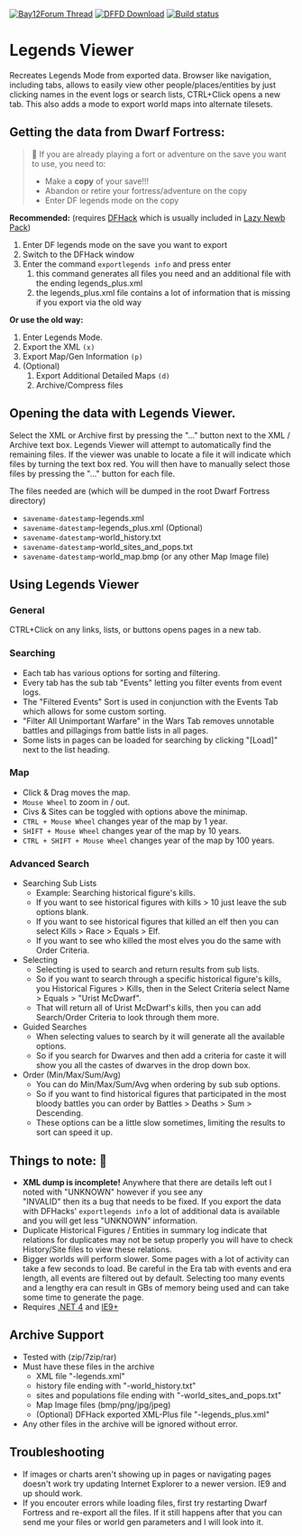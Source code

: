 [![Bay12Forum Thread](https://img.shields.io/badge/Bay12-Forum-blue.svg)](http://www.bay12forums.com/smf/index.php?topic=154617.0)
[![DFFD Download](https://img.shields.io/badge/DFFD-Download-blue.svg)](http://dffd.bay12games.com/file.php?id=11455)
[![Build status](https://ci.appveyor.com/api/projects/status/2dcxapcp3tium23l?svg=true)](https://ci.appveyor.com/project/Kromtec/legends-viewer)

# Legends Viewer

Recreates Legends Mode from exported data. Browser like navigation, including tabs, allows to easily view other people/places/entities by just clicking names in the event logs or search lists, CTRL+Click opens a new tab. This also adds a mode to export world maps into alternate tilesets.

## Getting the data from Dwarf Fortress:
> :high_brightness: If you are already playing a fort or adventure on the save you want to use, you need to:
> * Make a **copy** of your save!!!
> * Abandon or retire your fortress/adventure on the copy
> * Enter DF legends mode on the copy

**Recommended:** (requires [DFHack](https://github.com/DFHack/dfhack/releases) which is usually included in [Lazy Newb Pack](http://lazynewbpack.com/))

1. Enter DF legends mode on the save you want to export 
1. Switch to the DFHack window
1. Enter the command `exportlegends info` and press enter
   1. this command generates all files you need and an additional file with the ending legends_plus.xml
   1. the legends_plus.xml file contains a lot of information that is missing if you export via the old way

**Or use the old way:**

1. Enter Legends Mode. 
1. Export the XML `(x)`
1. Export Map/Gen Information `(p)`
1. (Optional) 
    1. Export Additional Detailed Maps `(d)` 
    1.  Archive/Compress files
	
## Opening the data with Legends Viewer.
Select the XML or Archive first by pressing the "..." button next to the XML / Archive text box.
Legends Viewer will attempt to automatically find the remaining files.
If the viewer was unable to locate a file it will indicate which files by turning the text box red. 
You will then have to manually select those files by pressing the "..." button for each file.

The files needed are (which will be dumped in the root Dwarf Fortress directory)
* `savename-datestamp`-legends.xml
* `savename-datestamp`-legends_plus.xml (Optional)
* `savename-datestamp`-world_history.txt
* `savename-datestamp`-world_sites_and_pops.txt
* `savename-datestamp`-world_map.bmp (or any other Map Image file)
	
## Using Legends Viewer
### General
CTRL+Click on any links, lists, or buttons opens pages in a new tab.

### Searching
* Each tab has various options for sorting and filtering.
* Every tab has the sub tab "Events" letting you filter events from event logs.
* The "Filtered Events" Sort is used in conjunction with the Events Tab which allows for some custom sorting.
* "Filter All Unimportant Warfare" in the Wars Tab removes unnotable battles and pillagings from battle lists in all pages.
* Some lists in pages can be loaded for searching by clicking "[Load]" next to the list heading.

### Map
* Click & Drag moves the map.
* `Mouse Wheel` to zoom in / out.
* Civs & Sites can be toggled with options above the minimap.
* `CTRL + Mouse Wheel` changes year of the map by 1 year.
* `SHIFT + Mouse Wheel` changes year of the map by 10 years.
* `CTRL + SHIFT + Mouse Wheel` changes year of the map by 100 years.

### Advanced Search
* Searching Sub Lists 
  * Example: Searching historical figure's kills. 
  * If you want to see historical figures with kills > 10 just leave the sub options blank. 
  * If you want to see historical figures that killed an elf then you can select Kills > Race > Equals > Elf. 
  * If you want to see who killed the most elves you do the same with Order Criteria.
* Selecting
  * Selecting is used to search and return results from sub lists. 
  * So if you want to search through a specific historical figure's kills, you Historical Figures > Kills, 
    then in the Select Criteria select Name > Equals > "Urist McDwarf". 
  * That will return all of Urist McDwarf's kills, then you can add Search/Order Criteria to look through them more.
* Guided Searches
  * When selecting values to search by it will generate all the available options. 
  * So if you search for Dwarves and then add a criteria for caste it will show you all the castes of dwarves in the 
    drop down box.
* Order (Min/Max/Sum/Avg)
  * You can do Min/Max/Sum/Avg when ordering by sub sub options.
  * So if you want to find historical figures that participated in the most bloody battles you can order by 
    Battles > Deaths > Sum > Descending. 
  * These options can be a little slow sometimes, limiting the results to sort can speed it up.
		
## Things to note: :blue_book:
* __XML dump is incomplete!__ Anywhere that there are details left out I noted with "UNKNOWN" however if you see any  
  "INVALID" then its a bug that needs to be fixed. If you export the data with DFHacks' `exportlegends info` a lot of 
  additional data is available and you will get less "UNKNOWN" information.
* Duplicate Historical Figures / Entities in summary log indicate that relations for duplicates may not be setup 
  properly you will have to check History/Site files to view these relations.
* Bigger worlds will perform slower. Some pages with a lot of activity can take a few seconds to load. Be careful in 
  the Era tab with events and era length, all events are filtered out by default. Selecting too many events and a 
  lengthy era can result in GBs of memory being used and can take some time to generate the page.
* Requires [.NET 4](http://www.microsoft.com/downloads/en/details.aspx?FamilyID=9cfb2d51-5ff4-4491-b0e5-b386f32c0992&displaylang=en)    and [IE9+](http://windows.microsoft.com/en-us/internet-explorer/download-ie)

## Archive Support 
* Tested with (zip/7zip/rar)
* Must have these files in the archive
  * XML file "-legends.xml"
  * history file ending with "-world_history.txt"
  * sites and populations file ending with "-world_sites_and_pops.txt"
  * Map Image files (bmp/png/jpg/jpeg)
  * (Optional) DFHack exported XML-Plus file "-legends_plus.xml"
* Any other files in the archive will be ignored without error.	
	
## Troubleshooting
* If images or charts aren't showing up in pages or navigating pages doesn't work try updating Internet Explorer to a newer 
  version. IE9 and up should work.
* If you encouter errors while loading files, first try restarting Dwarf Fortress and re-export all the files. 
  If it still happens after that you can send me your files or world gen parameters and I will look into it.
